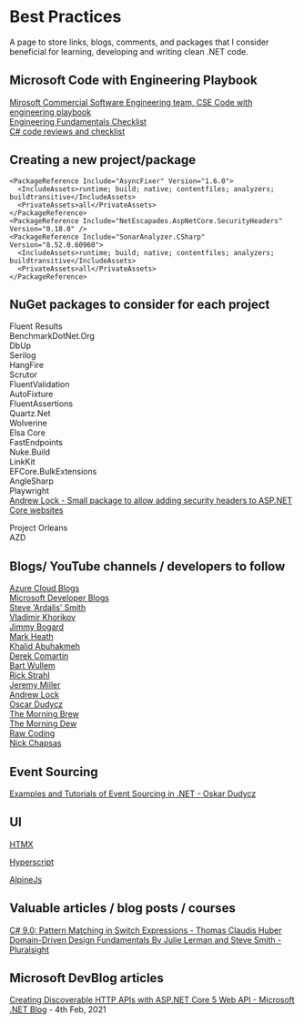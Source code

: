 
# Best Practices

A page to store links, blogs, comments, and packages that I consider beneficial for learning, developing and writing clean .NET code.

## Microsoft Code with Engineering Playbook

[Mirosoft Commercial Software Engineering team, CSE Code with engineering playbook](https://microsoft.github.io/code-with-engineering-playbook)<br>
[Engineering Fundamentals Checklist](https://microsoft.github.io/code-with-engineering-playbook/ENG-FUNDAMENTALS-CHECKLIST/)<br>
[C# code reviews and checklist](https://microsoft.github.io/code-with-engineering-playbook/code-reviews/recipes/csharp/)<br>

## Creating a new project/package

```
<PackageReference Include="AsyncFixer" Version="1.6.0">
  <IncludeAssets>runtime; build; native; contentfiles; analyzers; buildtransitive</IncludeAssets>
  <PrivateAssets>all</PrivateAssets>
</PackageReference>  
<PackageReference Include="NetEscapades.AspNetCore.SecurityHeaders" Version="0.18.0" />  
<PackageReference Include="SonarAnalyzer.CSharp" Version="8.52.0.60960">
  <IncludeAssets>runtime; build; native; contentfiles; analyzers; buildtransitive</IncludeAssets>
  <PrivateAssets>all</PrivateAssets>
</PackageReference>
  ```

## NuGet packages to consider for each project

Fluent Results  
BenchmarkDotNet.Org  
DbUp  
Serilog  
HangFire  
Scrutor  
FluentValidation  
AutoFixture  
FluentAssertions  
Quartz.Net  
Wolverine  
Elsa Core  
FastEndpoints  
Nuke.Build  
LinkKit  
EFCore.BulkExtensions  
AngleSharp  
Playwright  
[Andrew Lock - Small package to allow adding security headers to ASP.NET Core websites](https://github.com/andrewlock/NetEscapades.AspNetCore.SecurityHeaders)  

Project Orleans  
AZD  

## Blogs/ YouTube channels / developers to follow

[Azure Cloud Blogs](https://cloudblogs.microsoft.com)  
[Microsoft Developer Blogs](https://devblogs.microsoft.com)  
[Steve ‘Ardalis’ Smith](https://ardalis.com)  
[Vladimir Khorikov](https://enterprisecraftsmanship.com)  
[Jimmy Bogard](https://jimmybogard.com)  
[Mark Heath](https://markheath.net)  
[Khalid Abuhakmeh](https://khalidabuhakmeh.com)  
[Derek Comartin](https://codeopinion.com)  
[Bart Wullem](https://bartwullems.blogspot.com)  
[Rick Strahl](https://weblog.west-wind.com)  
[Jeremy Miller](https://jeremydmiller.com)  
[Andrew Lock](https://andrewlock.net)  
[Oscar Dudycz](https://event-driven.io/en)  
[The Morning Brew](https://cwa.me.uk)  
[The Morning Dew](https://alvinashcraft.com)  
[Raw Coding](https://www.youtube.com/@RawCoding)  
[Nick Chapsas](https://www.youtube.com/@nickchapsas)  

## Event Sourcing

[Examples and Tutorials of Event Sourcing in .NET - Oskar Dudycz](https://github.com/oskardudycz/EventSourcing.NetCore)

## UI

[HTMX](https://htmx.org)

[Hyperscript](https://hyperscript.org)

[AlpineJs](https://alpinejs.dev)  

## Valuable articles / blog posts / courses

[C# 9.0: Pattern Matching in Switch Expressions - Thomas Claudis Huber](https://www.thomasclaudiushuber.com/2021/02/25/c-9-0-pattern-matching-in-switch-expressions/)  
[Domain-Driven Design Fundamentals By Julie Lerman and Steve Smith - Pluralsight](https://app.pluralsight.com/course-player?clipId=2a61567d-77cd-4b9c-9c8b-8a942cf4abb8)  

## Microsoft DevBlog articles

[Creating Discoverable HTTP APIs with ASP.NET Core 5 Web API - Microsoft .NET Blog](https://devblogs.microsoft.com/dotnet/creating-discoverable-http-apis-with-asp-net-core-5-web-api/) - 4th Feb, 2021  





 
    

